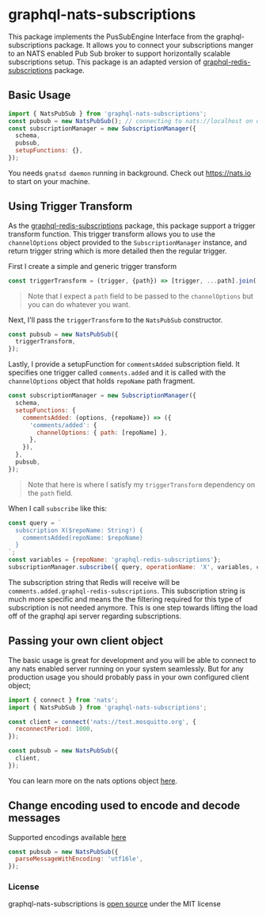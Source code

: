 # graphql-nats-subscriptions

This package implements the PusSubEngine Interface from the graphql-subscriptions package. 
It allows you to connect your subscriptions manger to an NATS enabled Pub Sub broker to support 
horizontally scalable subscriptions setup.
This package is an adapted version of [graphql-redis-subscriptions](https://github.com/davidyaha/graphql-redis-subscriptions) package.
   
   
## Basic Usage

```javascript
import { NatsPubSub } from 'graphql-nats-subscriptions';
const pubsub = new NatsPubSub(); // connecting to nats://localhost on default
const subscriptionManager = new SubscriptionManager({
  schema,
  pubsub,
  setupFunctions: {},
});
```

You needs `gnatsd daemon` running in background. Check out https://nats.io to start on your machine. 
## Using Trigger Transform

As the [graphql-redis-subscriptions](https://github.com/davidyaha/graphql-redis-subscriptions) package, this package support
a trigger transform function. This trigger transform allows you to use the `channelOptions` object provided to the `SubscriptionManager`
instance, and return trigger string which is more detailed then the regular trigger. 

First I create a simple and generic trigger transform 
```javascript
const triggerTransform = (trigger, {path}) => [trigger, ...path].join('.');
```
> Note that I expect a `path` field to be passed to the `channelOptions` but you can do whatever you want.

Next, I'll pass the `triggerTransform` to the `NatsPubSub` constructor.
```javascript
const pubsub = new NatsPubSub({
  triggerTransform,
});
```
Lastly, I provide a setupFunction for `commentsAdded` subscription field.
It specifies one trigger called `comments.added` and it is called with the `channelOptions` object that holds `repoName` path fragment.
```javascript
const subscriptionManager = new SubscriptionManager({
  schema,
  setupFunctions: {
    commentsAdded: (options, {repoName}) => ({
      'comments/added': {
        channelOptions: { path: [repoName] },
      },
    }),
  },
  pubsub,
});
```
> Note that here is where I satisfy my `triggerTransform` dependency on the `path` field.

When I call `subscribe` like this:
```javascript
const query = `
  subscription X($repoName: String!) {
    commentsAdded(repoName: $repoName)
  }
`;
const variables = {repoName: 'graphql-redis-subscriptions'};
subscriptionManager.subscribe({ query, operationName: 'X', variables, callback });
```

The subscription string that Redis will receive will be `comments.added.graphql-redis-subscriptions`.
This subscription string is much more specific and means the the filtering required for this type of subscription is not needed anymore.
This is one step towards lifting the load off of the graphql api server regarding subscriptions.

## Passing your own client object

The basic usage is great for development and you will be able to connect to any nats enabled server running on your system seamlessly.
But for any production usage you should probably pass in your own configured client object;
 
```javascript
import { connect } from 'nats';
import { NatsPubSub } from 'graphql-nats-subscriptions';

const client = connect('nats://test.mosquitto.org', {
  reconnectPeriod: 1000,
});

const pubsub = new NatsPubSub({
  client,
});
```

You can learn more on the nats options object [here](https://github.com/nats-io/node-nats).


## Change encoding used to encode and decode messages

Supported encodings available [here](https://nodejs.org/api/buffer.html#buffer_buffers_and_character_encodings) 

```javascript
const pubsub = new NatsPubSub({
  parseMessageWithEncoding: 'utf16le',
});
```
### License

graphql-nats-subscriptions is [open source](https://github.com/cdmbase/graphql-nats-subscriptions/blob/master/LICENSE.md) under the MIT license
